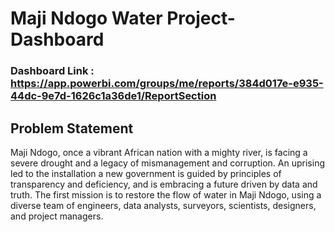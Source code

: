 # Maji Ndogo Water Project-Dashboard

### Dashboard Link : https://app.powerbi.com/groups/me/reports/384d017e-e935-44dc-9e7d-1626c1a36de1/ReportSection

## Problem Statement

Maji Ndogo, once a vibrant African nation with a mighty river, is facing a severe drought and a legacy of mismanagement and corruption. An uprising led to the installation a new government is guided by principles of transparency and deficiency, and is embracing a future driven by data and truth. The first mission is to restore the flow of water in Maji Ndogo, using a diverse team of engineers, data analysts, surveyors, scientists, designers, and project managers.


